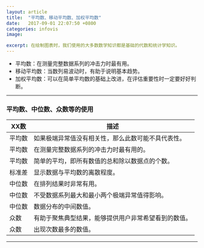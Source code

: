 ```yaml
---
layout: article
title:  "平均数、移动平均数、加权平均数"
date:   2017-09-01 22:07:50 +0800
categories: infovis 
image:

excerpt: 在绘制图表时，我们使用的大多数数学知识都是基础的代数和统计学知识。
---
```


- 平均数：在测量完整数据系列的冲击力时最有用。
- 移动平均数：当数列易波动时，有助于说明基本趋势。
- 加权平均数：可以在简单平均数的基础上改进，在评估重要性时一定要好好判断。



--------

### 平均数、中位数、众数等的使用

| XX数 | 描述 |
| ---- | ---- |
| 平均数 | 如果极端异常值没有相关性，那么此数可能不具代表性。 | 
| 平均数 | 在测量完整数据系列的冲击力时最有用的。 |
| 平均数 | 简单的平均，即所有数值的总和除以数据点的个数。 |
| 标准差 | 显示数据与平均数的离散程度。 |
| 中位数 | 在排列结果时非常有用。 |
| 中位数 | 不受数据系列最大和最小两个极端异常值得影响。 |
| 中位数 | 数据分布的中间数值。 |
| 众数	 | 有助于聚焦典型结果，能够提供用户非常希望看到的数值。 | 
| 众数 | 出现次数最多的数值。 |




--------